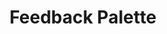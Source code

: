 ---
title: Feedback Palette
summary: "Using feedback loops and interpolation artifacts to get a color palette for a point in an image"
---